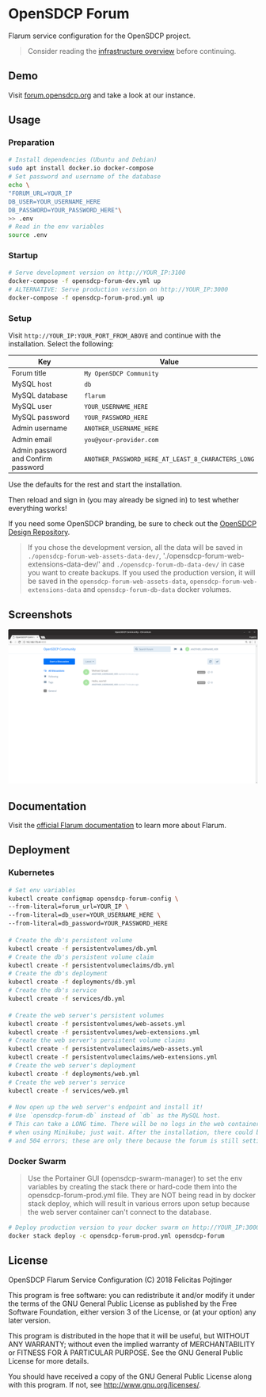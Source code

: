 # OpenSDCP Forum

Flarum service configuration for the OpenSDCP project.

> Consider reading the [infrastructure overview](https://github.com/opensdcp/opensdcp-infrastructure#overview) before continuing.

## Demo

Visit [forum.opensdcp.org](https://forum.opensdcp.org/) and take a look at our instance.

## Usage

### Preparation

```bash
# Install dependencies (Ubuntu and Debian)
sudo apt install docker.io docker-compose
# Set password and username of the database
echo \
"FORUM_URL=YOUR_IP
DB_USER=YOUR_USERNAME_HERE
DB_PASSWORD=YOUR_PASSWORD_HERE"\
>> .env
# Read in the env variables
source .env
```

### Startup

```bash
# Serve development version on http://YOUR_IP:3100
docker-compose -f opensdcp-forum-dev.yml up
# ALTERNATIVE: Serve production version on http://YOUR_IP:3000
docker-compose -f opensdcp-forum-prod.yml up
```

### Setup

Visit `http://YOUR_IP:YOUR_PORT_FROM_ABOVE` and continue with the installation. Select the following:

| Key                                 | Value                                              |
| ----------------------------------- | -------------------------------------------------- |
| Forum title                         | `My OpenSDCP Community`                            |
| MySQL host                          | `db`                                               |
| MySQL database                      | `flarum`                                           |
| MySQL user                          | `YOUR_USERNAME_HERE`                               |
| MySQL password                      | `YOUR_PASSWORD_HERE`                               |
| Admin username                      | `ANOTHER_USERNAME_HERE`                            |
| Admin email                         | `you@your-provider.com`                            |
| Admin password and Confirm password | `ANOTHER_PASSWORD_HERE_AT_LEAST_8_CHARACTERS_LONG` |

Use the defaults for the rest and start the installation.

Then reload and sign in (you may already be signed in) to test whether everything works!

If you need some OpenSDCP branding, be sure to check out the [OpenSDCP Design Repository](https://github.com/opensdcp/opensdcp-design).

> If you chose the development version, all the data will be saved in `./opensdcp-forum-web-assets-data-dev/`, './opensdcp-forum-web-extensions-data-dev/' and `./opensdcp-forum-db-data-dev/` in case you want to create backups. If you used the production version, it will be saved in the `opensdcp-forum-web-assets-data`, `opensdcp-forum-web-extensions-data` and `opensdcp-forum-db-data` docker volumes.

## Screenshots

![Start page in Flarum instance](screenshots/startpage.png)

## Documentation

Visit the [official Flarum documentation](http://flarum.org/docs/) to learn more about Flarum.

## Deployment

### Kubernetes

```bash
# Set env variables
kubectl create configmap opensdcp-forum-config \
--from-literal=forum_url=YOUR_IP \
--from-literal=db_user=YOUR_USERNAME_HERE \
--from-literal=db_password=YOUR_PASSWORD_HERE

# Create the db's persistent volume
kubectl create -f persistentvolumes/db.yml
# Create the db's persistent volume claim
kubectl create -f persistentvolumeclaims/db.yml
# Create the db's deployment
kubectl create -f deployments/db.yml
# Create the db's service
kubectl create -f services/db.yml

# Create the web server's persistent volumes
kubectl create -f persistentvolumes/web-assets.yml
kubectl create -f persistentvolumes/web-extensions.yml
# Create the web server's persistent volume claims
kubectl create -f persistentvolumeclaims/web-assets.yml
kubectl create -f persistentvolumeclaims/web-extensions.yml
# Create the web server's deployment
kubectl create -f deployments/web.yml
# Create the web server's service
kubectl create -f services/web.yml

# Now open up the web server's endpoint and install it!
# Use `opensdcp-forum-db` instead of `db` as the MySQL host.
# This can take a LONG time. There will be no logs in the web container at first, especially
# when using Minikube; just wait. After the installation, there could be temporary 500, 503
# and 504 errors; these are only there because the forum is still setting itself up. Just wait.
```

### Docker Swarm

> Use the Portainer GUI (opensdcp-swarm-manager) to set the env variables by creating the stack there or hard-code them into the opensdcp-forum-prod.yml file. They are NOT being read in by docker stack deploy, which will result in various errors upon setup because the web server container can't connect to the database.

```bash
# Deploy production version to your docker swarm on http://YOUR_IP:3000
docker stack deploy -c opensdcp-forum-prod.yml opensdcp-forum
```

## License

OpenSDCP Flarum Service Configuration (C) 2018 Felicitas Pojtinger

This program is free software: you can redistribute it and/or modify
it under the terms of the GNU General Public License as published by
the Free Software Foundation, either version 3 of the License, or
(at your option) any later version.

This program is distributed in the hope that it will be useful,
but WITHOUT ANY WARRANTY; without even the implied warranty of
MERCHANTABILITY or FITNESS FOR A PARTICULAR PURPOSE. See the
GNU General Public License for more details.

You should have received a copy of the GNU General Public License
along with this program. If not, see <http://www.gnu.org/licenses/>.
